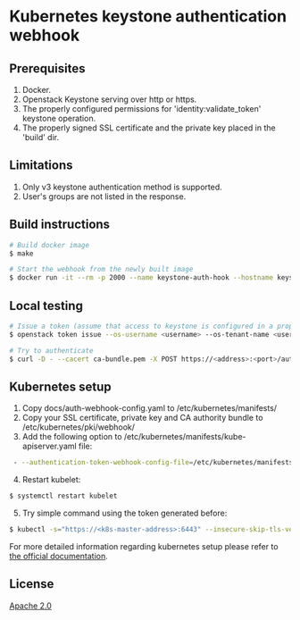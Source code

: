# Kubernetes keystone authentication webhook


## Prerequisites
1. Docker.
2. Openstack Keystone serving over http or https.
3. The properly configured permissions for 'identity:validate_token'
   keystone operation.
4. The properly signed SSL certificate and the private key placed in the 'build' dir.


## Limitations
1. Only v3 keystone authentication method is supported.
2. User's groups are not listed in the response.


## Build instructions
```bash
# Build docker image
$ make

# Start the webhook from the newly built image
$ docker run -it --rm -p 2000 --name keystone-auth-hook --hostname keystone-auth-hook.sw.ru keystone-auth-hook
```


## Local testing
```bash
# Issue a token (assume that access to keystone is configured in a proper way)
$ openstack token issue --os-username <username> --os-tenant-name <username>

# Try to authenticate
$ curl -D - --cacert ca-bundle.pem -X POST https://<address>:<port>/authenticate -d '{"apiVersion": "authentication.k8s.io/v1beta1", "kind": "TokenReview", "spec": {"token": "<token>"}}' -H "Content-Type: application/json"
```


## Kubernetes setup
1. Copy docs/auth-webhook-config.yaml to /etc/kubernetes/manifests/
2. Copy your SSL certificate, private key and CA authority bundle to /etc/kubernetes/pki/webhook/
3. Add the following option to /etc/kubernetes/manifests/kube-apiserver.yaml file:
```bash
 - --authentication-token-webhook-config-file=/etc/kubernetes/manifests/auth-webhook-config.yaml
```
4. Restart kubelet:
```bash
$ systemctl restart kubelet
```
5. Try simple command using the token generated before:
```bash
$ kubectl -s="https://<k8s-master-address>:6443" --insecure-skip-tls-verify=true get pods --token <token> --namespace kube-system
```

For more detailed information regarding kubernetes setup please refer to
[the official documentation](https://kubernetes.io/docs/admin/authentication/#webhook-token-authentication).

## License

[Apache 2.0](LICENSE)
